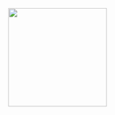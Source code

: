 <div id="header" align="center">
  <img src="[https://avatars.mds.yandex.net/i?id=d8424dee09f9cc869b51f0676dd6aabc-5291580-images-thumbs&ref=rim&n=33&w=300&h=300](https://media.giphy.com/media/l1Et7Qw1XjvunS0Io/giphy.gif)" width="200"/>
</div>
